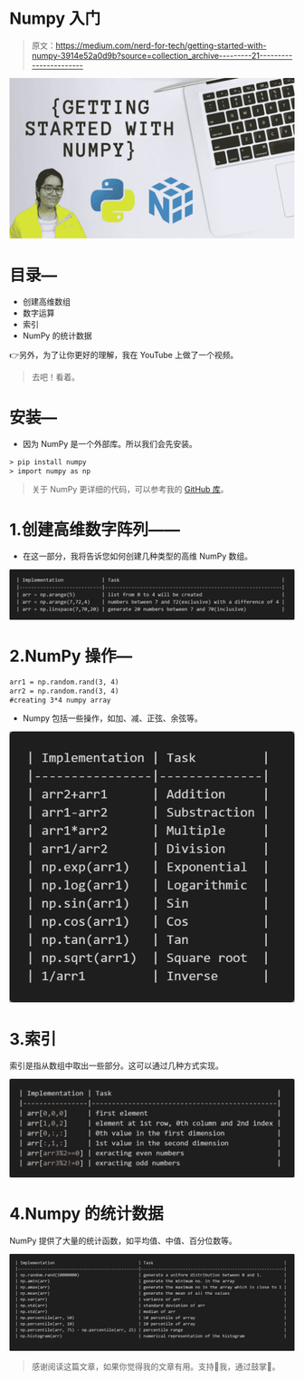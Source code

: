 # Numpy 入门

> 原文：<https://medium.com/nerd-for-tech/getting-started-with-numpy-3914e52a0d9b?source=collection_archive---------21----------------------->

![](img/0c3ffbd99ca90e8f68b7b62dc79a34a0.png)

# 目录—

*   创建高维数组
*   数字运算
*   索引
*   NumPy 的统计数据

👉另外，为了让你更好的理解，我在 YouTube 上做了一个视频。

> 去吧！看着。

# 安装—

*   因为 NumPy 是一个外部库。所以我们会先安装。

```
> pip install numpy
> import numpy as np
```

> 关于 NumPy 更详细的代码，可以参考我的 [GitHub 库](https://github.com/varchasa/numpy/)。

# 1.创建高维数字阵列——

*   在这一部分，我将告诉您如何创建几种类型的高维 NumPy 数组。

![](img/ad331471306daa322a6dffdbd8f816a0.png)

# 2.NumPy 操作—

```
arr1 = np.random.rand(3, 4)
arr2 = np.random.rand(3, 4) 
#creating 3*4 numpy array
```

*   Numpy 包括一些操作，如加、减、正弦、余弦等。

![](img/239e95ddda9ea3417b468f2e5d823b4e.png)

# 3.索引

索引是指从数组中取出一些部分。这可以通过几种方式实现。

![](img/d9dc29213af390dbd22d5ebd4b155818.png)

# 4.Numpy 的统计数据

NumPy 提供了大量的统计函数，如平均值、中值、百分位数等。

![](img/b3a7f5671f797edb2c733bbeac7b35d4.png)

> 感谢阅读这篇文章，如果你觉得我的文章有用。支持🙌我，通过鼓掌👏。